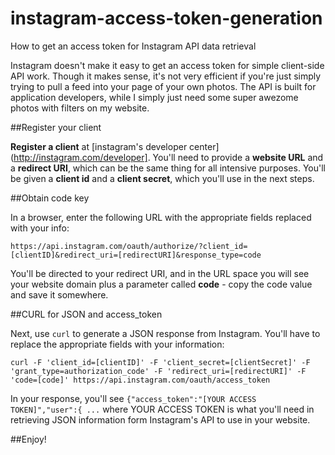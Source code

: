 instagram-access-token-generation
=================================

How to get an access token for Instagram API data retrieval

Instagram doesn't make it easy to get an access token for simple client-side API work. Though it makes sense, it's not very efficient if you're just simply trying to pull a feed into your page of your own photos. The API is built for application developers, while I simply just need some super awezome photos with filters on my website.

##Register your client

**Register a client** at [instagram's developer center](http://instagram.com/developer]. You'll need to provide a **website URL** and a **redirect URI**, which can be the same thing for all intensive purposes. You'll be given a **client id** and a **client secret**, which you'll use in the next steps. 

##Obtain code key

In a browser, enter the following URL with the appropriate fields replaced with your info:

```
https://api.instagram.com/oauth/authorize/?client_id=[clientID]&redirect_uri=[redirectURI]&response_type=code
```

You'll be directed to your redirect URI, and in the URL space you will see your website domain plus a parameter called **code** - copy the code value and save it somewhere.

##CURL for JSON and access_token

Next, use `curl` to generate a JSON response from Instagram. You'll have to replace the appropriate fields with your information:

```
curl -F 'client_id=[clientID]' -F 'client_secret=[clientSecret]' -F 'grant_type=authorization_code' -F 'redirect_uri=[redirectURI]' -F 'code=[code]' https://api.instagram.com/oauth/access_token
```

In your response, you'll see `{"access_token":"[YOUR ACCESS TOKEN]","user":{ ...` where YOUR ACCESS TOKEN is what you'll need in retrieving JSON information form Instagram's API to use in your website. 

##Enjoy!
 
